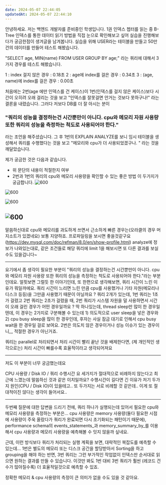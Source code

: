 ```yaml
---
date: 2024-05-07 22:44:05
updatedAt: 2024-05-07 22:44:10
---
```

안녕하세요. 저는 백엔드 개발자를 준비중인 학생입니다. 1권 인덱스 쳅터를 읽는 중 B-Tree 인덱스를 통한 데이터 읽기 방법을 직접 눈으로 확인해보고 싶어 실습을 진행해보다가 궁금한점이 생겨글을 남겨봅니다. 실습을 위해 USER라는 테이블을 만들고 50만건의 데이터를 만들어 테스트 해봤습니다.

"SELECT age, MIN(name) FROM USER GROUP BY age;" 라는 쿼리에 대해서 3가지 경우를 테스트 해봤습니다.

1 : index 걸지 않은 경우 : 0.18초
2 : age에 index를 걸은 경우 : 0.34초
3 : (age, name)에 index를 걸은 경우 : 0.00초

처음에는 2번(age 에만 인덱스를 건 케이스)이 1번(인덱스를 걸지 않은 케이스)보다 시간이 오히려 오래 걸리는 것을 보고 "인덱스를 잘못걸면 안거는 것보다 못하구나!" 라는 결론을 내렸습니다.
그러다 저보다 DB를 더 잘 아시는 분이 
### "쿼리의 성능을 결정하는건 시간뿐만이 아니다. cpu와 메모리 자원 사용량 또한 쿼리의 성능을 측정하는 척도로 사용되어야 한다." 
라는 조언을 해주셨습니다. 그 후 1번의 EXPLAIN ANALYZE를 보니 임시 테이블을 생성해서 쿼리를 수행했다는 것을 보고 "메모리와 cpu가 더 사용되었겠구나. " 라는 것을 깨달았습니다. 

제가 궁금한 것은 다음과 같습니다.
- 위 문단의 내용이 적절한지 여부
- 2번과 1번의 쿼리의 cpu와 메모리 사용량을 확인할 수 있는 좋은 방법
이 두가지가 궁금합니다.
![600](Pasted%20image%2020240507224632.png)

![600](Pasted%20image%2020240507224650.png) 

![600](Pasted%20image%2020240507224703.png)

![600](Pasted%20image%2020240507224723.png)
---

말씀하신대로 cpu와 메모리를 과도하게 쓰면서 근소하게 빠른 경우는(오라클의 경우 머지소트가 있겠네요) 보통 지양하죠.
프로파일링을 보시면 좋을것같구요 (https://dev.mysql.com/doc/refman/8.0/en/show-profile.html)
analyze에 정보가 나와있는대로, 같은 조건들로 해당 쿼리에 limit 1을 해보시면 또 다른 결과를 보실수도 있을겁니다~

---
요기에서 좀 생각이 필요한 부분이 "쿼리의 성능을 결정하는건 시간뿐만이 아니다. cpu와 메모리 자원 사용량 또한 쿼리의 성능을 측정하는 척도로 사용되어야 한다."라는 부분인데요. 얼핏보면 그럴듯 한 이야기인데, 또 한편으로 생각해보면, 쿼리 시간이 느린 이유가 뭐일까에요. 쿼리 시간이 느리면 느린 만큼 cpu를 사용했거나 기타 자원(메모리나 디스크 등등)을 그만큼 사용했기 때문이 아닐까요 ? 쿼리 2개가 있는데, 1번 쿼리는 1초가 걸렸고 2번 쿼리는 2초가 걸렸을 때, 2번 쿼리가 시스템 자원을 덜 사용하면서 시간이 오래 걸린 경우가 어떤 경우일까요 ? 딱 하나있는데, thread sleep만 많이 한 경우일텐데, 이 경우는 2가지로 구분해볼 수 있는데 1) 의도적으로 user sleep을 넣은 경우와 2) cpu busy sleep을 많이 한 경우인데, 후자는 사실 잠금 대기로 인해서 cpu busy wait을 한 경우일 걸로 보여요. 2번은 의도치 않은 경우이거나 성능 이슈가 있는 경우이니,,, 적절한 경우가 아닌거죠.

쿼리는 parallel로 처리되면서 처리 시간이 빨리 끝난 것을 배제한다면, (제 개인적인 생각으로는) 처리 시간이 빠를수록 효율적이라고 생각되어져요

---

저도 이 부분이 너무 궁금했는데요
 
CPU 사용량 / Disk IO / 쿼리 수행시간
요 세가지가 절대적으로 비례하지 않는다고 최근에 느꼈는데 말씀하신 것과 같은 이치일까요? 수행시간이 길다면 긴 이유가 저기 두가지 원인(CPU / Disk IO)이 있을테고.. 또 두가지는 서로 비례할 것 같은데.. 이게 또 절대적이진 않다는 생각이 들어서요..

--- 

두번째 질문에 대한 답변을 드리기 전에, 쿼리 하나가 실행되는데 있어서 필요한 cpu와 메모리 사용량을 측정하는 부분은... 
cpu 사용량은  memory 사용량(둘다 필요한 시점에 사용량이 주욱 올랐다가 쿼리가 완료되면 다시 초기화되는 패턴이기 때문에), performance schema의 events_statements_과 memory_summary_by_를 이용해서 cpu 사용량과 메모리 사용량을 예측해볼 수 잇지 않을까 싶네요.

근데, 이런 방식보다 쿼리가 처리되는 실행 계획을 보면, 대략적인 복잡도를 예측할 수 있는데... 1번은 별도의 메모리 또는 디스크 공간을 할당받아서 Sorting을 하고 grouping을 해야 하는 반면, 3번 쿼리는 그런 부가적인 작업없이 인덱스만 순서대로 읽으면 원하는 결과를 만들 수 있습니다. 이것만 봐도 1번 대비 3번 쿼리가 훨씬 (레코드 건수가 많아질수록) 더 효율적일것으로 예측할 수 있죠.

정확한 메모리 & cpu 사용량의 측정이 큰 의미가 없을 수도 있을 것 같아요.